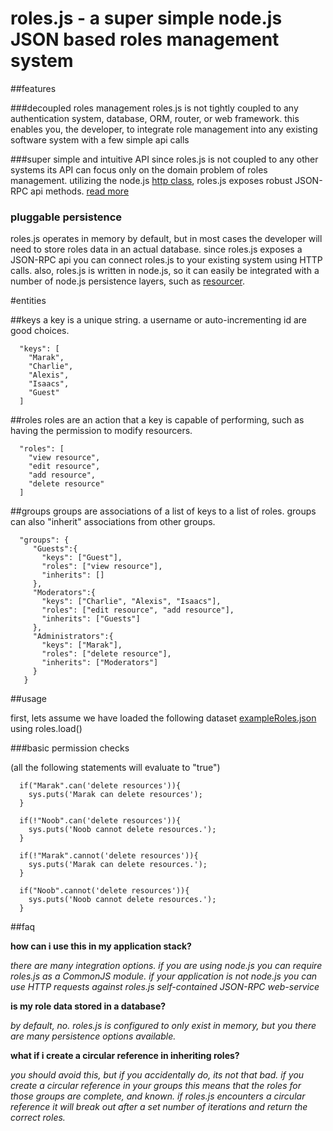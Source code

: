 

# roles.js - a super simple node.js JSON based roles management system

##features

###decoupled roles management
roles.js is not tightly coupled to any authentication system, database, ORM, router, or web framework. this enables you, the developer, to integrate role management into any existing software system with a few simple api calls

###super simple and intuitive API
since roles.js is not coupled to any other systems its API can focus only on the domain problem of roles management. utilizing the node.js <a href = "http://nodejs.org/api.html#http-server-152">http class</a>, roles.js exposes robust JSON-RPC api methods. <a href = "#API">read more</a>

### pluggable persistence 
roles.js operates in memory by default, but in most cases the developer will need to store roles data in an actual database. since roles.js exposes a JSON-RPC api you can connect roles.js to your existing system using HTTP calls. also, roles.js  is written in node.js, so it can easily be integrated with a number of node.js persistence layers, such as <a href = "http://github.com/cloudhead/resourcer">resourcer</a>.


#entities

##keys
a key is a unique string. a username or auto-incrementing id are good choices.

      "keys": [
        "Marak",
        "Charlie",
        "Alexis",
        "Isaacs",
        "Guest"
      ]

##roles
roles are an action that a key is capable of performing, such as having the permission to modify resourcers.

      "roles": [
        "view resource",
        "edit resource",
        "add resource",
        "delete resource"
      ]


##groups
groups are associations of a list of keys to a list of roles. groups can also "inherit" associations from other groups. 

      "groups": {
         "Guests":{
           "keys": ["Guest"],
           "roles": ["view resource"],
           "inherits": []
         },
         "Moderators":{
           "keys": ["Charlie", "Alexis", "Isaacs"],
           "roles": ["edit resource", "add resource"],
           "inherits": ["Guests"]
         },
         "Administrators":{
           "keys": ["Marak"],
           "roles": ["delete resource"],
           "inherits": ["Moderators"]
         }
       }

##usage

first, lets assume we have loaded the following dataset <a href = "exampleRoles.json">exampleRoles.json</a> using roles.load()

###basic permission checks
 
(all the following statements will evaluate to "true")

      if("Marak".can('delete resources')){
        sys.puts('Marak can delete resources'); 
      }

      if(!"Noob".can('delete resources')){
        sys.puts('Noob cannot delete resources.'); 
      }

      if(!"Marak".cannot('delete resources')){
        sys.puts('Marak can delete resources.'); 
      }

      if("Noob".cannot('delete resources')){
        sys.puts('Noob cannot delete resources.'); 
      }

##faq

**how can i use this in my application stack?**

*there are many integration options. if you are using node.js you can require roles.js as a CommonJS module. if your application is not node.js you can use HTTP requests against roles.js self-contained JSON-RPC web-service*

**is my role data stored in a database?**

*by default, no. roles.js is configured to only exist in memory, but you there are many persistence options available.*

**what if i create a circular reference in inheriting roles?**

*you should avoid this, but if you accidentally do, its not that bad. if you create a circular reference in your groups this means that the roles for those groups are complete, and known. if roles.js encounters a circular reference it will break out after a set number of iterations and return the correct roles.*